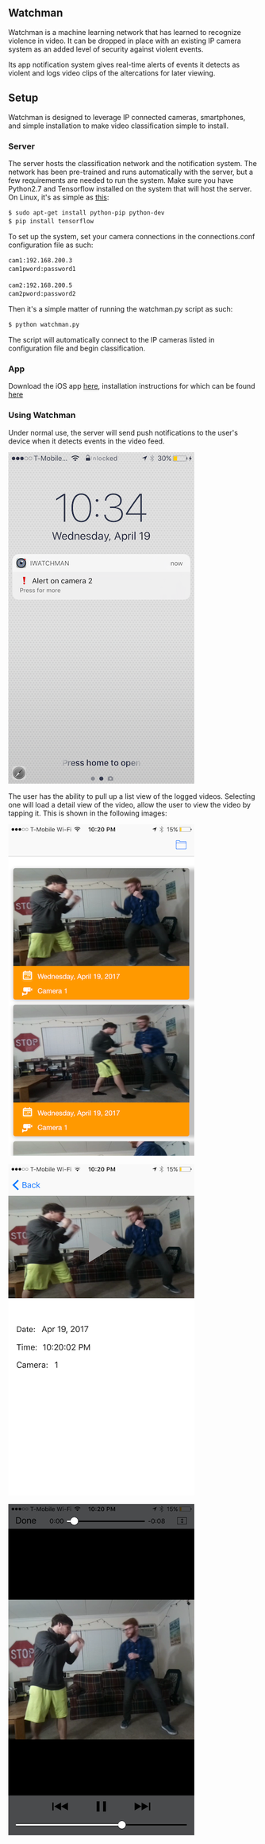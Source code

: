## Watchman

Watchman is a machine learning network that has learned to recognize violence in video. It can be dropped in place with an existing IP camera system as an added level of security against violent events.

Its app notification system gives real-time alerts of events it detects as violent and logs video clips of the altercations for later viewing.

## Setup
Watchman is designed to leverage IP connected cameras, smartphones, and simple installation to make video classification simple to install.

### Server
The server hosts the classification network and the notification system. The network has been pre-trained and runs automatically with the server, but a few requirements are needed to run the system. Make sure you have Python2.7 and Tensorflow installed on the system that will host the server. On Linux, it's as simple as [this](https://www.tensorflow.org/get_started/os_setup):

```markdown
$ sudo apt-get install python-pip python-dev
$ pip install tensorflow
```

To set up the system, set your camera connections in the connections.conf configuration file as such:

```markdown
cam1:192.168.200.3
cam1pword:password1

cam2:192.168.200.5
cam2pword:password2
```

Then it's a simple matter of running the watchman.py script as such:

```markdown
$ python watchman.py
```
The script will automatically connect to the IP cameras listed in configuration file and begin classification.

### App

Download the iOS app [here](https://github.com/iWatchman/iWatchman-iOS), installation instructions for which can be found 
[here](https://github.com/iWatchman/iWatchman-iOS/blob/master/README.md)

### Using Watchman

Under normal use, the server will send push notifications to the user's device when it detects events in the video feed.

![App Notification](assets/watchman_notification.png)

The user has the ability to pull up a list view of the logged videos. Selecting one will load a detail view of the video, allow the user to view the video by tapping it. This is shown in the following images:

![App Listview](assets/watchman_listview.png)

![App Detailview](assets/watchman_detailview.png)

![View Video](assets/watchman_viewvideo.png)
